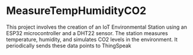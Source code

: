 # MeasureTempHumidityCO2
This project involves the creation of an IoT Environmental Station using an ESP32 microcontroller and a DHT22 sensor. The station measures temperature, humidity, and simulates CO2 levels in the environment. It periodically sends these data points to ThingSpeak
